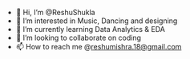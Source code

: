 - 👋 Hi, I’m @ReshuShukla
- 👀 I’m interested in Music, Dancing and designing
- 🌱 I’m currently learning Data Analytics & EDA
- 💞️ I’m looking to collaborate on coding 
- 📫 How to reach me @reshumishra.18@gmail.com

<!---
ReshuShukla/ReshuShukla is a ✨ special ✨ repository because its `README.md` (this file) appears on your GitHub profile.
You can click the Preview link to take a look at your changes.
--->
